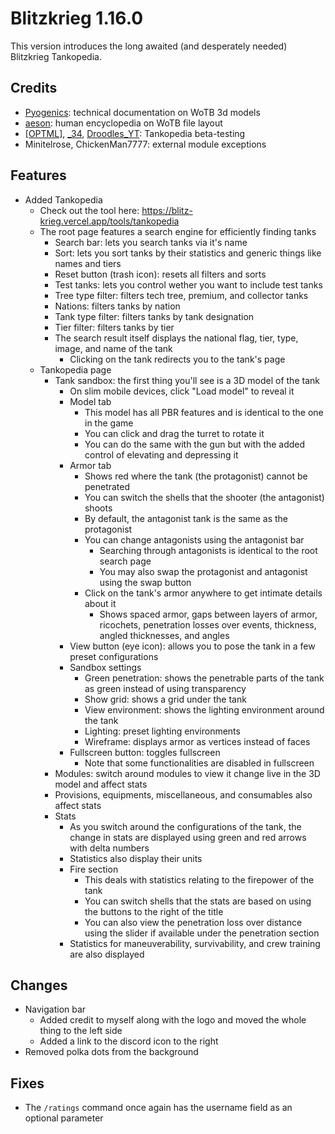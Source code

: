 # Blitzkrieg 1.16.0

This version introduces the long awaited (and desperately needed) Blitzkrieg Tankopedia.

## Credits

- [Pyogenics](https://github.com/pyogenics): technical documentation on WoTB 3d models
- [aeson](https://discord.gg/WHdER7ZPAD): human encyclopedia on WoTB file layout
- [\[OPTML\]](https://discord.gg/Su8w9KtEVE), [\_34](https://www.twitch.tv/34wotb), [Droodles_YT](https://www.youtube.com/@DroodlesBlitz): Tankopedia beta-testing
- Minitelrose, ChickenMan7777: external module exceptions

## Features

- Added Tankopedia
  - Check out the tool here: https://blitz-krieg.vercel.app/tools/tankopedia
  - The root page features a search engine for efficiently finding tanks
    - Search bar: lets you search tanks via it's name
    - Sort: lets you sort tanks by their statistics and generic things like names and tiers
    - Reset button (trash icon): resets all filters and sorts
    - Test tanks: lets you control wether you want to include test tanks
    - Tree type filter: filters tech tree, premium, and collector tanks
    - Nations: filters tanks by nation
    - Tank type filter: filters tanks by tank designation
    - Tier filter: filters tanks by tier
    - The search result itself displays the national flag, tier, type, image, and name of the tank
      - Clicking on the tank redirects you to the tank's page
  - Tankopedia page
    - Tank sandbox: the first thing you'll see is a 3D model of the tank
      - On slim mobile devices, click "Load model" to reveal it
      - Model tab
        - This model has all PBR features and is identical to the one in the game
        - You can click and drag the turret to rotate it
        - You can do the same with the gun but with the added control of elevating and depressing it
      - Armor tab
        - Shows red where the tank (the protagonist) cannot be penetrated
        - You can switch the shells that the shooter (the antagonist) shoots
        - By default, the antagonist tank is the same as the protagonist
        - You can change antagonists using the antagonist bar
          - Searching through antagonists is identical to the root search page
          - You may also swap the protagonist and antagonist using the swap button
        - Click on the tank's armor anywhere to get intimate details about it
          - Shows spaced armor, gaps between layers of armor, ricochets, penetration losses over events, thickness, angled thicknesses, and angles
      - View button (eye icon): allows you to pose the tank in a few preset configurations
      - Sandbox settings
        - Green penetration: shows the penetrable parts of the tank as green instead of using transparency
        - Show grid: shows a grid under the tank
        - View environment: shows the lighting environment around the tank
        - Lighting: preset lighting environments
        - Wireframe: displays armor as vertices instead of faces
      - Fullscreen button: toggles fullscreen
        - Note that some functionalities are disabled in fullscreen
    - Modules: switch around modules to view it change live in the 3D model and affect stats
    - Provisions, equipments, miscellaneous, and consumables also affect stats
    - Stats
      - As you switch around the configurations of the tank, the change in stats are displayed using green and red arrows with delta numbers
      - Statistics also display their units
      - Fire section
        - This deals with statistics relating to the firepower of the tank
        - You can switch shells that the stats are based on using the buttons to the right of the title
        - You can also view the penetration loss over distance using the slider if available under the penetration section
      - Statistics for maneuverability, survivability, and crew training are also displayed

## Changes

- Navigation bar
  - Added credit to myself along with the logo and moved the whole thing to the left side
  - Added a link to the discord icon to the right
- Removed polka dots from the background

## Fixes

- The `/ratings` command once again has the username field as an optional parameter
